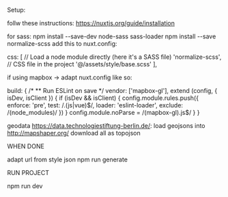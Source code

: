 Setup:

follw these instructions: https://nuxtjs.org/guide/installation

for sass:
npm install --save-dev node-sass sass-loader
npm install --save normalize-scss
add this to nuxt.config:

  css: [
    // Load a node module directly (here it's a SASS file)
    'normalize-scss',
    // CSS file in the project
    '@/assets/style/base.scss'
  ],



if using mapbox -> adapt nuxt.config like so:

  build: {
    /*
    ** Run ESLint on save
    */
    vendor: ['mapbox-gl'],
    extend (config, { isDev, isClient }) {
      if (isDev && isClient) {
        config.module.rules.push({
          enforce: 'pre',
          test: /\.(js|vue)$/,
          loader: 'eslint-loader',
          exclude: /(node_modules)/
        })
      }
      config.module.noParse = /(mapbox-gl)\.js$/
    }
  }


geodata https://data.technologiestiftung-berlin.de/:
load geojsons into http://mapshaper.org/
download all as topojson






WHEN DONE

adapt url from style json
npm run generate



RUN PROJECT 

npm run dev